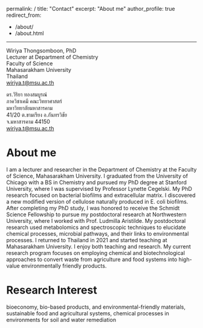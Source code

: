 
permalink: /
title: "Contact"
excerpt: "About me"
author_profile: true
redirect_from: 
  - /about/
  - /about.html
---

Wiriya Thongsomboon, PhD\
Lecturer at Department of Chemistry\
Faculty of Science\
Mahasarakham University\
Thailand\
wiriya.t@msu.ac.th

ดร.วิริยา ทองสมบูรณ์\
ภาควิชาเคมี คณะวิทยาศาสตร์\
มหาวิทยาลัยมหาสารคาม\
41/20 ต.ขามเรียง อ.กันทรวิชัย \
จ.มหาสารคาม 44150\
wiriya.t@msu.ac.th 

About me
======
I am a lecturer and researcher in the Department of Chemistry at the Faculty of Science, Mahasarakham University. I graduated from the University of Chicago with a BS in Chemistry and pursued my PhD degree at Stanford University, where I was supervised by Professor Lynette Cegelski. My PhD research focused on bacterial biofilms and extracellular matrix. I discovered a new modified version of cellulose naturally produced in E. coli biofilms. After completing my PhD study, I was honored to receive the Schmidt Science Fellowship to pursue my postdoctoral research at Northwestern University, where I worked with Prof. Ludmilla Aristilde. My postdoctoral research used metabolomics and spectroscopic techniques to elucidate chemical processes, microbial pathways, and their links to environmental processes. I returned to Thailand in 2021 and started teaching at Mahasarakham University. I enjoy both teaching and research. My current research program focuses on employing chemical and biotechnological approaches to convert waste from agriculture and food systems into high-value environmentally friendly products.



Research Interest
======
bioeconomy, bio-based products, and environmental-friendly materials, sustainable food and agricultural systems, chemical processes in environments for soil and water remediation


